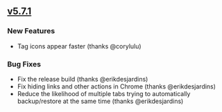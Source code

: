 ## [v5.7.1](https://github.com/honestbleeps/Reddit-Enhancement-Suite/releases/v5.7.1)

### New Features

- Tag icons appear faster (thanks @corylulu)

### Bug Fixes

- Fix the release build (thanks @erikdesjardins)
- Fix hiding links and other actions in Chrome (thanks @erikdesjardins)
- Reduce the likelihood of multiple tabs trying to automatically backup/restore at the same time (thanks @erikdesjardins)
